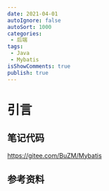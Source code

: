 ```yaml
---
date: 2021-04-01
autoIgnore: false
autoSort: 1000
categories:
 - 后端
tags:
 - Java
 - Mybatis
isShowComments: true
publish: true
---
```


# 引言

## 笔记代码

https://gitee.com/BuZM/Mybatis

## 参考资料

